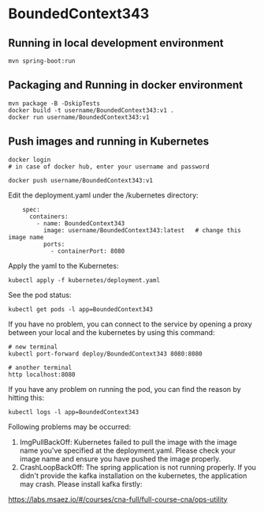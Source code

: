 # BoundedContext343

## Running in local development environment

```
mvn spring-boot:run
```

## Packaging and Running in docker environment

```
mvn package -B -DskipTests
docker build -t username/BoundedContext343:v1 .
docker run username/BoundedContext343:v1
```

## Push images and running in Kubernetes

```
docker login 
# in case of docker hub, enter your username and password

docker push username/BoundedContext343:v1
```

Edit the deployment.yaml under the /kubernetes directory:
```
    spec:
      containers:
        - name: BoundedContext343
          image: username/BoundedContext343:latest   # change this image name
          ports:
            - containerPort: 8080

```

Apply the yaml to the Kubernetes:
```
kubectl apply -f kubernetes/deployment.yaml
```

See the pod status:
```
kubectl get pods -l app=BoundedContext343
```

If you have no problem, you can connect to the service by opening a proxy between your local and the kubernetes by using this command:
```
# new terminal
kubectl port-forward deploy/BoundedContext343 8080:8080

# another terminal
http localhost:8080
```

If you have any problem on running the pod, you can find the reason by hitting this:
```
kubectl logs -l app=BoundedContext343
```

Following problems may be occurred:

1. ImgPullBackOff:  Kubernetes failed to pull the image with the image name you've specified at the deployment.yaml. Please check your image name and ensure you have pushed the image properly.
1. CrashLoopBackOff: The spring application is not running properly. If you didn't provide the kafka installation on the kubernetes, the application may crash. Please install kafka firstly:

https://labs.msaez.io/#/courses/cna-full/full-course-cna/ops-utility

